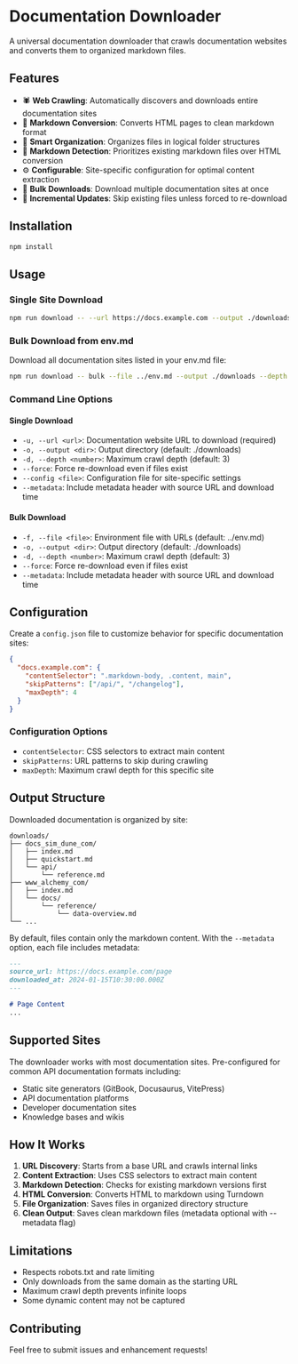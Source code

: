 # Documentation Downloader

A universal documentation downloader that crawls documentation websites and converts them to organized markdown files.

## Features

- 🕷️ **Web Crawling**: Automatically discovers and downloads entire documentation sites
- 📝 **Markdown Conversion**: Converts HTML pages to clean markdown format
- 📁 **Smart Organization**: Organizes files in logical folder structures
- 🔄 **Markdown Detection**: Prioritizes existing markdown files over HTML conversion
- ⚙️ **Configurable**: Site-specific configuration for optimal content extraction
- 🚀 **Bulk Downloads**: Download multiple documentation sites at once
- 💾 **Incremental Updates**: Skip existing files unless forced to re-download

## Installation

```bash
npm install
```

## Usage

### Single Site Download

```bash
npm run download -- --url https://docs.example.com --output ./downloads --depth 3
```

### Bulk Download from env.md

Download all documentation sites listed in your env.md file:

```bash
npm run download -- bulk --file ../env.md --output ./downloads --depth 3
```

### Command Line Options

#### Single Download
- `-u, --url <url>`: Documentation website URL to download (required)
- `-o, --output <dir>`: Output directory (default: ./downloads)
- `-d, --depth <number>`: Maximum crawl depth (default: 3)
- `--force`: Force re-download even if files exist
- `--config <file>`: Configuration file for site-specific settings
- `--metadata`: Include metadata header with source URL and download time

#### Bulk Download
- `-f, --file <file>`: Environment file with URLs (default: ../env.md)
- `-o, --output <dir>`: Output directory (default: ./downloads)
- `-d, --depth <number>`: Maximum crawl depth (default: 3)
- `--force`: Force re-download even if files exist
- `--metadata`: Include metadata header with source URL and download time

## Configuration

Create a `config.json` file to customize behavior for specific documentation sites:

```json
{
  "docs.example.com": {
    "contentSelector": ".markdown-body, .content, main",
    "skipPatterns": ["/api/", "/changelog"],
    "maxDepth": 4
  }
}
```

### Configuration Options

- `contentSelector`: CSS selectors to extract main content
- `skipPatterns`: URL patterns to skip during crawling
- `maxDepth`: Maximum crawl depth for this specific site

## Output Structure

Downloaded documentation is organized by site:

```
downloads/
├── docs_sim_dune_com/
│   ├── index.md
│   ├── quickstart.md
│   └── api/
│       └── reference.md
├── www_alchemy_com/
│   ├── index.md
│   └── docs/
│       └── reference/
│           └── data-overview.md
└── ...
```

By default, files contain only the markdown content. With the `--metadata` option, each file includes metadata:

```markdown
---
source_url: https://docs.example.com/page
downloaded_at: 2024-01-15T10:30:00.000Z
---

# Page Content
...
```

## Supported Sites

The downloader works with most documentation sites. Pre-configured for common API documentation formats including:

- Static site generators (GitBook, Docusaurus, VitePress)
- API documentation platforms 
- Developer documentation sites
- Knowledge bases and wikis

## How It Works

1. **URL Discovery**: Starts from a base URL and crawls internal links
2. **Content Extraction**: Uses CSS selectors to extract main content
3. **Markdown Detection**: Checks for existing markdown versions first
4. **HTML Conversion**: Converts HTML to markdown using Turndown
5. **File Organization**: Saves files in organized directory structure
6. **Clean Output**: Saves clean markdown files (metadata optional with --metadata flag)

## Limitations

- Respects robots.txt and rate limiting
- Only downloads from the same domain as the starting URL
- Maximum crawl depth prevents infinite loops
- Some dynamic content may not be captured

## Contributing

Feel free to submit issues and enhancement requests!
